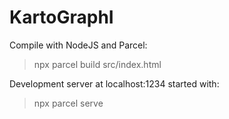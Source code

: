 # KartoGraphI

Compile with NodeJS and Parcel:
> npx parcel build src/index.html

Development server at localhost:1234 started with:
> npx parcel serve
